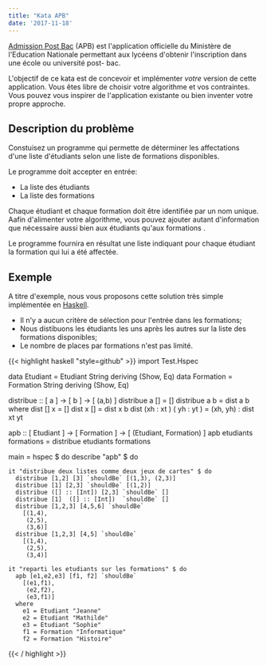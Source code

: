 ```yaml
---
title: "Kata APB"
date: '2017-11-18'
---
```


[Admission Post Bac](https://www.admission-postbac.fr/) (APB) est
l'application officielle du Ministère de l'Education Nationale permettant aux
lycéens d'obtenir l'inscription dans une école ou université post-
bac.

L'objectif de ce kata est de concevoir et implémenter _votre_ version de cette
application. Vous êtes libre de choisir votre algorithme et vos contraintes.
Vous pouvez vous inspirer de l'application existante ou bien inventer votre
propre approche.

## Description du problème

Constuisez un programme qui permette de déterminer les affectations d'une liste
d'étudiants selon une liste de formations disponibles.

Le programme doit accepter en entrée:

- La liste des étudiants
- La liste des formations

Chaque étudiant et chaque formation doit être identifiée par un nom unique.
Aafin d'alimenter votre algorithme, vous pouvez ajouter autant d'information
que nécessaire aussi bien aux étudiants qu'aux formations .

Le programme fournira en résultat une liste indiquant pour chaque étudiant la
formation qui lui a été affectée.

## Exemple

A titre d'exemple, nous vous proposons cette solution très simple implémentée
en [Haskell](https://www.haskell.org/).

- Il n'y a aucun critère de sélection pour l'entrée dans les formations;
- Nous distibuons les étudiants les uns après les autres sur la liste des formations disponibles;
- Le nombre de places par formations n'est pas limité.


{{< highlight haskell "style=github" >}}
import Test.Hspec

data Etudiant  = Etudiant  String deriving (Show, Eq)
data Formation = Formation String deriving (Show, Eq)


distribue :: [ a ] -> [ b ] -> [ (a,b) ]
distribue a [] = []
distribue a b =
  dist a b
  where
    dist [] x = []
    dist x [] = dist x b
    dist (xh : xt ) ( yh : yt ) = (xh, yh) : dist xt yt


apb :: [ Etudiant ] -> [ Formation ] -> [ (Etudiant, Formation) ]
apb etudiants formations =
  distribue etudiants formations


main = hspec $ do
  describe "apb" $ do

    it "distribue deux listes comme deux jeux de cartes" $ do
      distribue [1,2] [3] `shouldBe` [(1,3), (2,3)]
      distribue [1] [2,3] `shouldBe` [(1,2)]
      distribue ([] :: [Int]) [2,3] `shouldBe` []
      distribue [1]  ([] :: [Int])  `shouldBe` []
      distribue [1,2,3] [4,5,6] `shouldBe`
        [(1,4),
         (2,5),
         (3,6)]
      distribue [1,2,3] [4,5] `shouldBe`
        [(1,4),
         (2,5),
         (3,4)]

    it "reparti les etudiants sur les formations" $ do
      apb [e1,e2,e3] [f1, f2] `shouldBe`
        [(e1,f1),
         (e2,f2),
         (e3,f1)]
      where
        e1 = Etudiant "Jeanne"
        e2 = Etudiant "Mathilde"
        e3 = Etudiant "Sophie"
        f1 = Formation "Informatique"
        f2 = Formation "Histoire"

{{< / highlight >}}